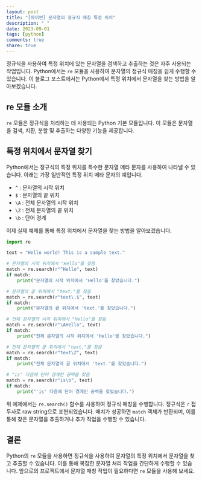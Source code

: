 ```yaml
---
layout: post
title: "[파이썬] 문자열의 정규식 매칭 특정 위치"
description: " "
date: 2023-09-01
tags: [python]
comments: true
share: true
---
```


정규식을 사용하여 특정 위치에 있는 문자열을 검색하고 추출하는 것은 자주 사용되는 작업입니다. Python에서는 `re` 모듈을 사용하여 문자열의 정규식 매칭을 쉽게 수행할 수 있습니다. 이 블로그 포스트에서는 Python에서 특정 위치에서 문자열을 찾는 방법을 알아보겠습니다.

## re 모듈 소개

`re` 모듈은 정규식을 처리하는 데 사용되는 Python 기본 모듈입니다. 이 모듈은 문자열을 검색, 치환, 분할 및 추출하는 다양한 기능을 제공합니다. 

## 특정 위치에서 문자열 찾기

Python에서는 정규식의 특정 위치를 특수한 문자열 메타 문자를 사용하여 나타낼 수 있습니다. 아래는 가장 일반적인 특정 위치 메타 문자의 예입니다.

- `^` : 문자열의 시작 위치
- `$` : 문자열의 끝 위치
- `\A` : 전체 문자열의 시작 위치
- `\Z` : 전체 문자열의 끝 위치
- `\b` : 단어 경계

이제 실제 예제를 통해 특정 위치에서 문자열을 찾는 방법을 알아보겠습니다.

```python
import re

text = "Hello world! This is a sample text."

# 문자열의 시작 위치에서 "Hello"를 찾음
match = re.search(r"^Hello", text)
if match:
    print("문자열의 시작 위치에서 'Hello'를 찾았습니다.")

# 문자열의 끝 위치에서 "text."를 찾음
match = re.search(r"text\.$", text)
if match:
    print("문자열의 끝 위치에서 'text.'를 찾았습니다.")

# 전체 문자열의 시작 위치에서 "Hello"를 찾음
match = re.search(r"\AHello", text)
if match:
    print("전체 문자열의 시작 위치에서 'Hello'를 찾았습니다.")

# 전체 문자열의 끝 위치에서 "text."를 찾음
match = re.search(r"text\Z", text)
if match:
    print("전체 문자열의 끝 위치에서 'text.'를 찾았습니다.")

# "is" 다음에 단어 경계인 공백을 찾음
match = re.search(r"is\b", text)
if match:
    print("'is' 다음에 단어 경계인 공백을 찾았습니다.")
```

위 예제에서는 `re.search()` 함수를 사용하여 정규식 매칭을 수행합니다. 정규식은 `r` 접두사로 raw string으로 표현되었습니다. 매치가 성공하면 `match` 객체가 반환되며, 이를 통해 찾은 문자열을 추출하거나 추가 작업을 수행할 수 있습니다.

## 결론

Python의 `re` 모듈을 사용하면 정규식을 사용하여 문자열의 특정 위치에서 문자열을 찾고 추출할 수 있습니다. 이를 통해 복잡한 문자열 처리 작업을 간단하게 수행할 수 있습니다. 앞으로의 프로젝트에서 문자열 매칭 작업이 필요하다면 `re` 모듈을 사용해 보세요.